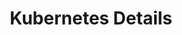 ---
title: "Kubernetes Details"
description: "Explore the intricate details of Kubernetes, its architecture, components, and how it orchestrates containerized applications effectively."
banner: "98e16360-a366-4b78-8e0a-031da07fdacb/images/kubernetes-icon.svg"
weight: 3
---
